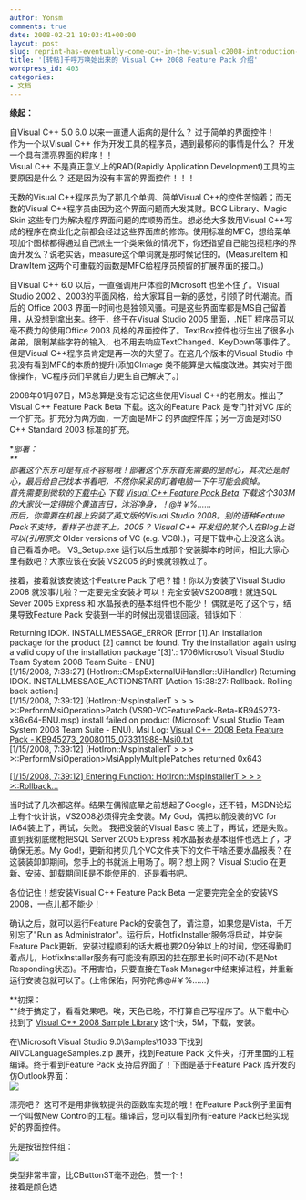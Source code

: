 ```yaml
---
author: Yonsm
comments: true
date: 2008-02-21 19:03:41+00:00
layout: post
slug: reprint-has-eventually-come-out-in-the-visual-c2008-introduction-feature-pack
title: '[转帖]千呼万唤始出来的 Visual C++ 2008 Feature Pack 介绍'
wordpress_id: 403
categories:
- 文档
---
```


  
**缘起：**  
  
自Visual C++ 5.0 6.0 以来一直遭人诟病的是什么？ 过于简单的界面控件！  
作为一个以Visual C++ 作为开发工具的程序员，遇到最郁闷的事情是什么？ 开发一个具有漂亮界面的程序！！  
Visual C++ 不是真正意义上的RAD(Rapidly Application Development)工具的主要原因是什么？ 还是因为没有丰富的界面控件！！！  
  
  
无数的Visual C++程序员为了那几个单调、简单Visual C++的控件苦恼着；而无数的Visual C++程序员由因为这个界面问题而大发其财。BCG Library、Magic Skin 这些专门为解决程序界面问题的库顺势而生。想必绝大多数用Visual C++写成的程序在商业化之前都会经过这些界面库的修饰。使用标准的MFC，想给菜单项加个图标都得通过自己派生一个类来做的情况下，你还指望自己能包揽程序的界面开发么？说老实话，measure这个单词就是那时候记住的。(MeasureItem 和 DrawItem 这两个可重载的函数是MFC给程序员预留的扩展界面的接口。)  
  
自Visual C++ 6.0 以后，一直强调用户体验的Microsoft 也坐不住了。Visual Studio 2002 、2003的平面风格，给大家耳目一新的感觉，引领了时代潮流。而后的 Office 2003 界面一时间也是独领风骚。可是这些界面库都是MS自己留着用，从没想到拿出来。终于，终于在Visual Studio 2005 里面，.NET 程序员可以毫不费力的使用Office 2003 风格的界面控件了。TextBox控件也衍生出了很多小弟弟，限制某些字符的输入，也不用去响应TextChanged、KeyDown等事件了。但是Visual C++程序员肯定是再一次的失望了。在这几个版本的Visual Studio 中我没有看到MFC的本质的提升(添加CImage 类不能算是大幅度改进。其实对于图像操作，VC程序员们早就自力更生自己解决了。)   
  
2008年01月07日，MS总算是没有忘记这些使用Visual C++的老朋友。推出了 Visual C++ Feature Pack Beta 下载。这次的Feature Pack 是专门针对VC 库的一个扩充。扩充分为两方面，一方面是MFC 的界面控件库；另一方面是对ISO C++ Standard 2003 标准的扩充。  
  
**部署：  
**  
部署这个东东可是有点不容易哦！部署这个东东首先需要的是耐心，其次还是耐心，最后给自己找本书看吧，不然你呆呆的盯着电脑一下午可能会疯掉。  
首先需要到微软的[下载中心](http://www.microsoft.com/downloads) 下载 [Visual C++ Feature Pack Beta](http://www.microsoft.com/Downloads/details.aspx?familyid=D466226B-8DAB-445F-A7B4-448B326C48E7&displaylang=en) 下载这个303M的大家伙一定得挑个黄道吉日，沐浴净身，！@#￥%……  
而后，你需要在机器上安装了英文版的Visual Studio 2008。别的语种Feature Pack不支持，看样子也装不上。2005？ Visual C++ 开发组的某个人在Blog上说可以(引用原文* Older versions of VC (e.g. VC8).)，可是下载中心上没这么说。自己看着办吧。 VS_Setup.exe 运行以后生成那个安装脚本的时间，相比大家心里有数吧？大家应该在安装 VS2005 的时候就领教过了。  
  
接着，接着就该安装这个Feature Pack 了吧？错！你以为安装了Visual Studio 2008 就没事儿啦？一定要完全安装才可以！完全安装VS2008哦！就连SQL Sever 2005 Express 和 水晶报表的基本组件也不能少！ 偶就是吃了这个亏，结果导致Feature Pack 安装到一半的时候出现错误回滚。错误如下：  
  
Returning IDOK. INSTALLMESSAGE_ERROR [Error [1].An installation package for the product [2] cannot be found. Try the installation again using a valid copy of the installation package '[3]'.: 1706Microsoft Visual Studio Team System 2008 Team Suite - ENU]  
[1/15/2008, 7:38:27] (HotIron::CMspExternalUiHandler::UiHandler) Returning IDOK. INSTALLMESSAGE_ACTIONSTART [Action 15:38:27: Rollback. Rolling back action:]  
[1/15/2008, 7:39:12] (HotIron::MspInstallerT > > > >::PerformMsiOperation>Patch (VS90-VCFeaturePack-Beta-KB945273-x86x64-ENU.msp) install failed on product (Microsoft Visual Studio Team System 2008 Team Suite - ENU). Msi Log: [Visual C++ 2008 Beta Feature Pack - KB945273_20080115_073311988-Msi0.txt](file:///C:/Users/Michael%20Lee.Michael-Lee/AppData/Local/Temp/Visual%20C++%202008%20Beta%20Feature%20Pack%20-%20KB945273_20080115_073311988-Msi0.txt)  
[1/15/2008, 7:39:12] (HotIron::MspInstallerT > > > >::PerformMsiOperation>MsiApplyMultiplePatches returned 0x643  


[[1/15/2008, 7:39:12] Entering Function: HotIron::MspInstallerT > > > >::Rollback...  
](file:///C:/Users/Michael%20Lee.Michael-Lee/AppData/Local/Temp/Visual%20C++%202008%20Beta%20Feature%20Pack%20-%20KB945273_20080115_073311988.html#)

当时试了几次都这样。结果在偶彻底晕之前想起了Google，还不错，MSDN论坛上有个伙计说，VS2008必须得完全安装。My God，偶把以前没装的VC for IA64装上了，再试，失败。 我把没装的Visual Basic 装上了，再试，还是失败。直到我彻底缴枪把SQL Server 2005 Express 和水晶报表基本组件也选上了，才确保无恙。My God!，更新和拷贝几个VC文件夹下的文件干啥还要水晶报表？在这装装卸卸期间，您手上的书就派上用场了。啊？想上网？ Visual Studio 在更新、安装、卸载期间IE是不能使用的，还是看书吧。  
  
各位记住！想安装Visual C++ Feature Pack Beta 一定要完完全全的安装VS 2008，一点儿都不能少！  
  
确认之后，就可以运行Feature Pack的安装包了，请注意，如果您是Vista，千万别忘了"Run as Administrator"。运行后，HotfixInstaller服务将启动，并安装Feature Pack更新。安装过程顺利的话大概也要20分钟以上的时间，您还得勤盯着点儿，HotfixInstaller服务有可能没有原因的挂在那里长时间不动(不是Not Responding状态)。不用害怕，只要直接在Task Manager中结束掉进程，并重新运行安装包就可以了。(上帝保佑，阿弥陀佛@#￥%……)  
  
**初探：  
**终于搞定了，看看效果吧。唉，天色已晚，不打算自己写程序了。从下载中心找到了 [Visual C++ 2008 Sample Library](http://www.microsoft.com/Downloads/details.aspx?familyid=01AE159F-08CD-495B-8BF4-A48CC395AD7B&displaylang=en) 这个快，5M，下载，安装。  
  
在\Microsoft Visual Studio 9.0\Samples\1033 下找到AllVCLanguageSamples.zip 展开，找到Feature Pack 文件夹，打开里面的工程编译。终于看到Feature Pack 支持后界面了！下图是基于Feature Pack 库开发的仿Outlook界面：  
![](http://www.cnblogs.com/images/cnblogs_com/michaellee/OutlookDemo2.jpg)  
  
漂亮吧？ 这可不是用非微软提供的函数库实现的哦！在Feature Pack例子里面有一个叫做New Control的工程。编译后，您可以看到所有Feature Pack已经实现好的界面控件。  
  
先是按钮控件组：  
![](http://www.cnblogs.com/images/cnblogs_com/michaellee/NewControl_Buttons.jpg)  
  
类型非常丰富，比CButtonST毫不逊色，赞一个！  
接着是颜色选
